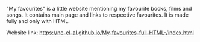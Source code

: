 "My favourites" is a little website mentioning my favourite books, films and songs. It contains main page and links to respective favourites. It is made fully and only with HTML.

Website link: https://ne-el-al.github.io/My-favourites-full-HTML-/index.html
